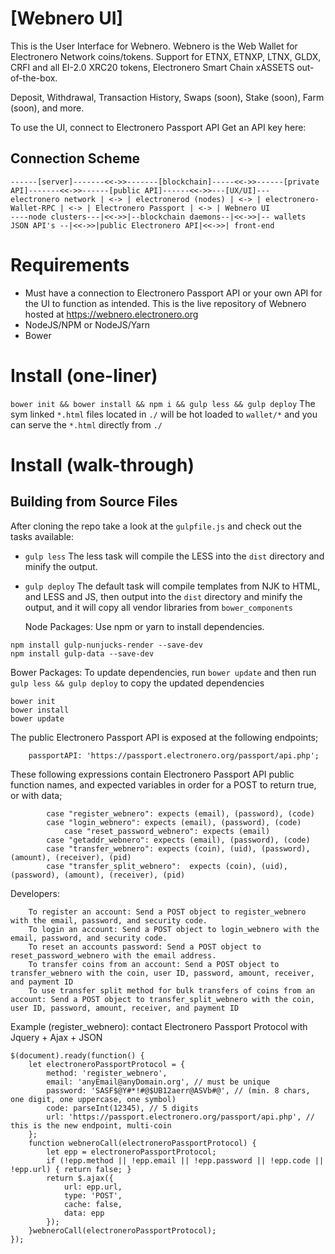 # [Webnero UI]

This is the User Interface for Webnero. 
Webnero is the Web Wallet for Electronero Network coins/tokens. 
Support for ETNX, ETNXP, LTNX, GLDX, CRFI and all EI-2.0 XRC20 tokens, Electronero Smart Chain xASSETS out-of-the-box. 

Deposit, Withdrawal, Transaction History, Swaps (soon), Stake (soon), Farm (soon), and more.  

To use the UI, connect to Electronero Passport API 
Get an API key here: <insert API key>
  
## Connection Scheme
```
------[server]-------<<->>-------[blockchain]-----<<->>------[private API]-------<<->>------[public API]------<<->>---[UX/UI]---
electronero network | <-> | electronerod (nodes) | <-> | electronero-Wallet-RPC | <-> | Electronero Passport | <-> | Webnero UI
----node clusters---|<<->>|--blockchain daemons--|<<->>|-- wallets JSON API's --|<<->>|public Electronero API|<<->>| front-end
```
  
# Requirements
- Must have a connection to Electronero Passport API or your own API for the UI to function as intended. This is the live repository of Webnero hosted at https://webnero.electronero.org
- NodeJS/NPM or NodeJS/Yarn
- Bower
  
# Install (one-liner)
  ```bower init && bower install && npm i && gulp less && gulp deploy``` 
  The sym linked `*.html` files located in `./` will be hot loaded to `wallet/*` and you can serve the `*.html` directly from `./`
  
# Install (walk-through)
## Building from Source Files
  
  After cloning the repo take a look at the `gulpfile.js` and check out the tasks available:
* `gulp less` The less task will compile the LESS into the `dist` directory and minify the output.
* `gulp deploy` The default task will compile templates from NJK to HTML, and LESS and JS, then output into the `dist` directory and minify the output, and it will copy all vendor libraries from `bower_components` 
 
  Node Packages:
  Use npm or yarn to install dependencies.
```
npm install gulp-nunjucks-render --save-dev
npm install gulp-data --save-dev
```
  Bower Packages:
To update dependencies, run `bower update` and then run `gulp less && gulp deploy` to copy the updated dependencies
```
bower init
bower install
bower update
```


The public Electronero Passport API is exposed at the following endpoints;
  
```
    passportAPI: 'https://passport.electronero.org/passport/api.php';
```
  
  These following expressions contain Electronero Passport API public function names, and expected variables in order for a POST to return true, or with data; 
```
		case "register_webnero": expects (email), (password), (code)
		case "login_webnero": expects (email), (password), (code)  
    		case "reset_password_webnero": expects (email) 
		case "getaddr_webnero": expects (email), (password), (code)
		case "transfer_webnero": expects (coin), (uid), (password), (amount), (receiver), (pid) 
		case "transfer_split_webnero":  expects (coin), (uid), (password), (amount), (receiver), (pid)
```

Developers: 
```
	To register an account: Send a POST object to register_webnero with the email, password, and security code.
	To login an account: Send a POST object to login_webnero with the email, password, and security code.
	To reset an accounts password: Send a POST object to reset_password_webnero with the email address.
	To transfer coins from an account: Send a POST object to transfer_webnero with the coin, user ID, password, amount, receiver, and payment ID
	To use transfer split method for bulk transfers of coins from an account: Send a POST object to transfer_split_webnero with the coin, user ID, password, amount, receiver, and payment ID
```
	
Example (register_webnero): contact Electronero Passport Protocol with Jquery + Ajax + JSON
	
```
$(document).ready(function() {
    let electroneroPassportProtocol = { 
		method: 'register_webnero',
		email: 'anyEmail@anyDomain.org', // must be unique 
		password: 'SASF$@Y#*!#@$UB12aerr@ASVb#@', // (min. 8 chars, one digit, one uppercase, one symbol)
		code: parseInt(12345), // 5 digits 
		url: 'https://passport.electronero.org/passport/api.php', // this is the new endpoint, multi-coin
	}; 
	function webneroCall(electroneroPassportProtocol) {
		let epp = electroneroPassportProtocol;
		if (!epp.method || !epp.email || !epp.password || !epp.code || !epp.url) { return false; }
		return $.ajax({
		    url: epp.url,
		    type: 'POST',
		    cache: false,
		    data: epp
		});
    }webneroCall(electroneroPassportProtocol);
});
```
	

	
	
